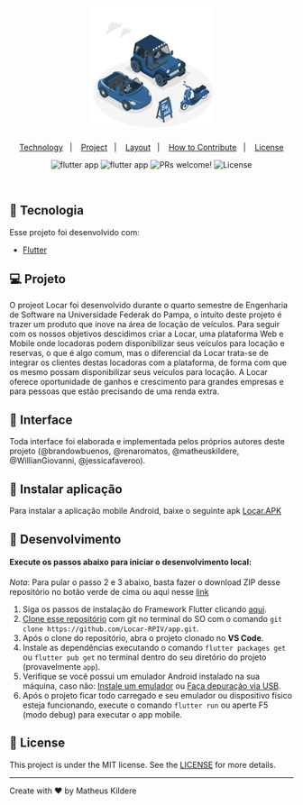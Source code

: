 <h1 align="center">
    <img alt="LOCAR" title="Caru Covid19" src="https://github.com/Locar-RPIV/app/blob/master/assets/icons/login.svg" width="220px" />
</h1>

<p align="center">
  <a href="#-technology">Technology</a>&nbsp;&nbsp;&nbsp;|&nbsp;&nbsp;&nbsp;
  <a href="#-project">Project</a>&nbsp;&nbsp;&nbsp;|&nbsp;&nbsp;&nbsp;
  <a href="#-layout">Layout</a>&nbsp;&nbsp;&nbsp;|&nbsp;&nbsp;&nbsp;
  <a href="#-how-to-contribute">How to Contribute</a>&nbsp;&nbsp;&nbsp;|&nbsp;&nbsp;&nbsp;
  <a href="#memo-license">License</a>
</p>

<p align="center">
  <row>
    <img src="https://badgen.net/badge/types/flutter/blue?icon=flutter" alt="flutter app"/>
    <img src="https://badgen.net/badge/platform/android,ios?list=|" alt="flutter app"/>
    <img src="https://img.shields.io/static/v1?label=PRs&message=welcome&color=blue" alt="PRs welcome!" />
    <img alt="License" src="https://img.shields.io/static/v1?label=license&message=MIT&color=blue">
  </row>
</p>

<br>

## 🚀 Tecnologia

Esse projeto foi desenvolvido com:

- [Flutter](https://flutter.dev/)

## 💻 Projeto

O projeot Locar foi desenvolvido durante o quarto semestre de Engenharia de Software na Universidade Federak do Pampa, o intuito deste projeto é trazer um produto que inove na área de locação de veículos. Para seguir com os nossos objetivos descidimos criar a Locar, uma plataforma Web e Mobile onde locadoras podem disponibilizar seus veículos para locação e reservas, o que é algo comum, mas o diferencial da Locar trata-se de integrar os clientes destas locadoras com a plataforma, de forma com que os mesmo possam disponibilizar seus veículos para locação. A Locar oferece oportunidade de ganhos e crescimento para grandes empresas e para pessoas que estão precisando de uma renda extra.

## 🔖 Interface

Toda interface foi elaborada e implementada pelos próprios autores deste projeto (@brandowbuenos, @renaromatos, @matheuskildere, @WillianGiovanni, @jessicafaveroo).

## 👷 Instalar aplicação

Para instalar a aplicação mobile Android, baixe o seguinte apk [Locar.APK](https://github.com/Locar-RPIV/app/blob/master/LOCAR-APP.apk)
## 👷 Desenvolvimento
#### Execute os passos abaixo para iniciar o desenvolvimento local:

_Nota_: Para pular o passo 2 e 3 abaixo, basta fazer o download ZIP desse repositório no botão verde de cima ou aqui nesse [link](https://github.com/Locar-RPIV/app/archive/refs/heads/master.zip)

1. Siga os passos de instalação do Framework Flutter clicando [aqui](https://flutter.dev/docs/get-started/install).
2. [Clone esse repositório](https://help.github.com/en/articles/cloning-a-repository) com git no terminal do SO com o comando `git clone https://github.com/Locar-RPIV/app.git`.
3. Após o clone do repositório, abra o projeto clonado no **VS Code**.
4. Instale as dependências executando o comando `flutter packages get` ou `flutter pub get` no terminal dentro do seu diretório do projeto (provavelmente `app`).
4. Verifique se você possui um emulador Android instalado na sua máquina, caso não: [Instale um emulador](https://developer.android.com/studio/run/emulator?hl=pt-br) ou [Faça depuração via USB](https://www.linkedin.com/pulse/como-configurar-dispositivos-f%C3%ADsicos-flutter-marcos-henrique/?originalSubdomain=pt).
5. Após o projeto ficar todo carregado e seu emulador ou dispositivo físico esteja funcionando, execute o comando `flutter run` ou aperte F5 (modo debug) para executar o app mobile.

## :memo: License

This project is under the MIT license. See the [LICENSE](LICENSE.md) for more details.

---

Create with ♥ by Matheus Kildere
